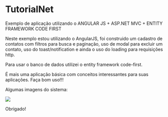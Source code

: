 # TutorialNet
Exemplo de aplicação utilizando o ANGULAR JS + ASP.NET MVC + ENTITY FRAMEWORK CODE FIRST

Neste exemplo estou utilizando o AngularJS, foi construido um cadastro de contatos com filtros para busca e  paginação, uso de modal
para excluir um contato, uso do toast/notification e ainda o uso do loading para requisições http.

Para usar o banco de dados utilizei o entity framework code-first.

É mais uma aplicação básica com conceitos interessantes para suas aplicações.
Faça bom uso!!!

Algumas imagens do sistema:

<img src="https://github.com/mdcarmo/TutorialNet/blob/master/TutorialNet.webContact/Content/img/appAngular.PNG" />

Obrigado!
